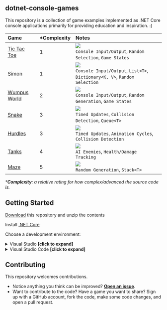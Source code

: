 ## dotnet-console-games

This repository is a collection of game examples implemented as .NET Core console applications primarily for providing education and inspiration. :)

|Game|\*Complexity|Notes|
|:-|:-|:-|
|[Tic Tac Toe](https://github.com/ZacharyPatten/dotnet-console-games/tree/master/Tic%20Tac%20Toe)|1|![](https://github.com/ZacharyPatten/dotnet-console-games/workflows/Tic%20Tac%20Toe%20Build/badge.svg)<br>`Console Input/Output`, `Random Selection`, `Game States`|
|[Simon](https://github.com/ZacharyPatten/dotnet-console-games/tree/master/Simon)|1|![](https://github.com/ZacharyPatten/dotnet-console-games/workflows/Simon%20Build/badge.svg)<br>`Console Input/Output`, `List<T>`, `Dictionary<K, V>`, `Random Selection`|
|[Wumpus World](https://github.com/ZacharyPatten/dotnet-console-games/tree/master/Wumpus%20World)|2|![](https://github.com/ZacharyPatten/dotnet-console-games/workflows/Wumpus%20World%20Build/badge.svg)<br>`Console Input/Output`, `Random Generation`, `Game States`|
|[Snake](https://github.com/ZacharyPatten/dotnet-console-games/blob/master/Snake)|3|![](https://github.com/ZacharyPatten/dotnet-console-games/workflows/Snake%20Build/badge.svg)<br>`Timed Updates`, `Collision Detection`, `Queue<T>`|
|[Hurdles](https://github.com/ZacharyPatten/dotnet-console-games/blob/master/Hurdles)|3|![](https://github.com/ZacharyPatten/dotnet-console-games/workflows/Hurdles%20Build/badge.svg)<br>`Timed Updates`, `Animation Cycles`, `Collision Detection`|
|[Tanks](https://github.com/ZacharyPatten/dotnet-console-games/blob/master/Tanks)|4|![](https://github.com/ZacharyPatten/dotnet-console-games/workflows/Tanks%20Build/badge.svg)<br>`AI Enemies`, `Health/Damage Tracking`|
|[Maze](https://github.com/ZacharyPatten/dotnet-console-games/blob/master/Maze)|5|![](https://github.com/ZacharyPatten/dotnet-console-games/workflows/Maze%20Build/badge.svg)<br>`Random Generation`, `Stack<T>`|

_\***Complexity**: a relative rating for how complex/advanced the source code is._

## Getting Started

[Download](https://github.com/ZacharyPatten/dotnet-console-games/archive/master.zip) this repository and unzip the contents

Install [.NET Core](https://docs.microsoft.com/dotnet/core/)

Choose a development environment:

<details>
<summary>Visual Studio <strong>[click to expand]</strong></summary>
<p>

Install [Visual Studio](https://visualstudio.microsoft.com/)

Make sure you select the `.NET Core` options during installation. If you forget, you can modify your installation using the Visual Studio Installer to add them.

Open the **dotnet-console-games.sln** solution file in Visual Studio.

</p>
</details>

<details>
<summary>Visual Studio Code <strong>[click to expand]</strong></summary>
<p>

Install [Visual Studio Code](https://visualstudio.microsoft.com/)

Install the `ms-vscode.csharp` extension inside Visual Studio Code.

Open the **root folder** of the of this repository in Visual Studio Code.

</p>
</details>

## Contributing

This repository welcomes contributions.

- Notice anything you think can be improved? **[Open an issue](https://github.com/ZacharyPatten/dotnet-console-games/issues/new)**.
- Want to contribute to the code? Have a game you want to share? Sign up with a GitHub account, fork the code, make some code changes, and open a pull request.
